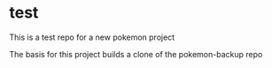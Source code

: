 # test

This is a test repo for a new pokemon project

The basis for this project builds a clone of the pokemon-backup repo
